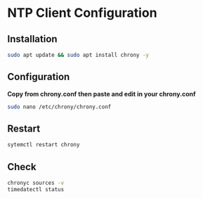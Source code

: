 # NTP Client Configuration
## Installation
```bash
sudo apt update && sudo apt install chrony -y
```
## Configuration
**Copy from chrony.conf then paste and edit in your chrony.conf**
```bash
sudo nano /etc/chrony/chrony.conf
```
## Restart
```bash
sytemctl restart chrony
```
## Check
```bash
chronyc sources -v
timedatectl status
```
